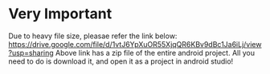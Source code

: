 # Very Important 
Due to heavy file size, pleasae refer the link below:
https://drive.google.com/file/d/1vtJ6YpXuOR55XjqQR6KBv9dBc1Ja6iLj/view?usp=sharing
Above link has a zip file of the entire android project. All you need to do is download it, and open it as a project in android studio! 

